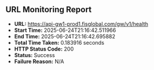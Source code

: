 ## URL Monitoring Report

- **URL:** https://api-gw1-prod1.fisglobal.com/gw/v1/health
- **Start Time:** 2025-06-24T21:16:42.511966
- **End Time:** 2025-06-24T21:16:42.695882
- **Total Time Taken:** 0.183916 seconds
- **HTTP Status Code:** 200
- **Status:** Success
- **Failure Reason:** N/A
